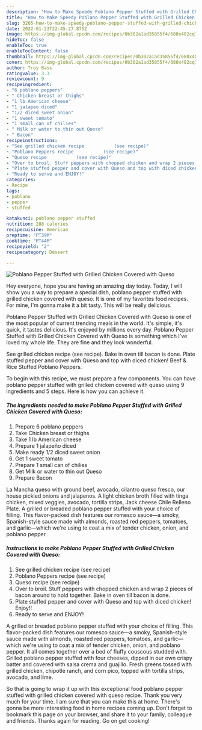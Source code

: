 ```yaml
---
description: "How to Make Speedy Poblano Pepper Stuffed with Grilled Chicken Covered with Queso"
title: "How to Make Speedy Poblano Pepper Stuffed with Grilled Chicken Covered with Queso"
slug: 3265-how-to-make-speedy-poblano-pepper-stuffed-with-grilled-chicken-covered-with-queso
date: 2022-01-23T22:45:27.875Z
image: https://img-global.cpcdn.com/recipes/0b302a1ad35855f4/680x482cq70/poblano-pepper-stuffed-with-grilled-chicken-covered-with-queso-recipe-main-photo.jpg
hideToc: false
enableToc: true
enableTocContent: false
thumbnail: https://img-global.cpcdn.com/recipes/0b302a1ad35855f4/680x482cq70/poblano-pepper-stuffed-with-grilled-chicken-covered-with-queso-recipe-main-photo.jpg
cover: https://img-global.cpcdn.com/recipes/0b302a1ad35855f4/680x482cq70/poblano-pepper-stuffed-with-grilled-chicken-covered-with-queso-recipe-main-photo.jpg
author: Troy Bass
ratingvalue: 3.3
reviewcount: 9
recipeingredient:
- "6 poblano peppers"
- " Chicken breast or thighs"
- "1 lb American cheese"
- "1 jalapeo diced"
- "1/2 diced sweet onion"
- "1 sweet tomato"
- "1 small can of chilies"
- " Milk or water to thin out Queso"
- " Bacon"
recipeinstructions:
- "See grilled chicken recipe           (see recipe)"
- "Poblano Peppers recipe           (see recipe)"
- "Queso recipe           (see recipe)"
- "Over to broil. Stuff peppers with chopped chicken and wrap 2 pieces of bacon around to hold together. Bake in oven till bacon is done."
- "Plate stuffed pepper and cover with Queso and top with diced chicken! Enjoy!!"
- "Ready to serve and ENJOY!"
categories:
- Recipe
tags:
- poblano
- pepper
- stuffed

katakunci: poblano pepper stuffed 
nutrition: 288 calories
recipecuisine: American
preptime: "PT39M"
cooktime: "PT44M"
recipeyield: "2"
recipecategory: Dessert

---
```



![Poblano Pepper Stuffed with Grilled Chicken Covered with Queso](https://img-global.cpcdn.com/recipes/0b302a1ad35855f4/680x482cq70/poblano-pepper-stuffed-with-grilled-chicken-covered-with-queso-recipe-main-photo.jpg)

Hey everyone, hope you are having an amazing day today. Today, I will show you a way to prepare a special dish, poblano pepper stuffed with grilled chicken covered with queso. It is one of my favorites food recipes. For mine, I'm gonna make it a bit tasty. This will be really delicious.

Poblano Pepper Stuffed with Grilled Chicken Covered with Queso is one of the most popular of current trending meals in the world. It's simple, it's quick, it tastes delicious. It's enjoyed by millions every day. Poblano Pepper Stuffed with Grilled Chicken Covered with Queso is something which I've loved my whole life. They are fine and they look wonderful.

See grilled chicken recipe (see recipe). Bake in oven till bacon is done. Plate stuffed pepper and cover with Queso and top with diced chicken! Beef &amp; Rice Stuffed Poblano Peppers.


To begin with this recipe, we must prepare a few components. You can have poblano pepper stuffed with grilled chicken covered with queso using 9 ingredients and 5 steps. Here is how you can achieve it.

<!--inarticleads1-->

##### The ingredients needed to make Poblano Pepper Stuffed with Grilled Chicken Covered with Queso:

1. Prepare 6 poblano peppers
1. Take  Chicken breast or thighs
1. Take 1 lb American cheese
1. Prepare 1 jalapeño diced
1. Make ready 1/2 diced sweet onion
1. Get 1 sweet tomato
1. Prepare 1 small can of chilies
1. Get  Milk or water to thin out Queso
1. Prepare  Bacon


La Mancha queso with ground beef, avocado, cilantro queso fresco, our house pickled onions and jalapenos. A light chicken broth filled with tinga chicken, mixed veggies, avocado, tortilla strips, Jack cheese Chile Relleno Plate. A grilled or breaded poblano pepper stuffed with your choice of filling. This flavor-packed dish features our romesco sauce—a smoky, Spanish-style sauce made with almonds, roasted red peppers, tomatoes, and garlic—which we&#39;re using to coat a mix of tender chicken, onion, and poblano pepper. 

<!--inarticleads2-->

##### Instructions to make Poblano Pepper Stuffed with Grilled Chicken Covered with Queso:

1. See grilled chicken recipe           (see recipe)
1. Poblano Peppers recipe           (see recipe)
1. Queso recipe           (see recipe)
1. Over to broil. Stuff peppers with chopped chicken and wrap 2 pieces of bacon around to hold together. Bake in oven till bacon is done.
1. Plate stuffed pepper and cover with Queso and top with diced chicken! Enjoy!!
1. Ready to serve and ENJOY!

A grilled or breaded poblano pepper stuffed with your choice of filling. This flavor-packed dish features our romesco sauce—a smoky, Spanish-style sauce made with almonds, roasted red peppers, tomatoes, and garlic—which we&#39;re using to coat a mix of tender chicken, onion, and poblano pepper. It all comes together over a bed of fluffy couscous studded with. Grilled poblano pepper stuffed with four cheeses, dipped in our own crispy batter and covered with salsa crema and guajillo. Fresh greens tossed with grilled chicken, chipotle ranch, and corn pico, topped with tortilla strips, avocado, and lime. 

So that is going to wrap it up with this exceptional food poblano pepper stuffed with grilled chicken covered with queso recipe. Thank you very much for your time. I am sure that you can make this at home. There's gonna be more interesting food in home recipes coming up. Don't forget to bookmark this page on your browser, and share it to your family, colleague and friends. Thanks again for reading. Go on get cooking!
